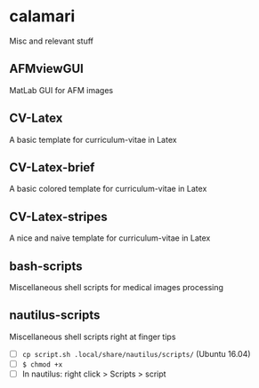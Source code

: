 ﻿# calamari
Misc and relevant stuff

## AFMviewGUI
MatLab GUI for AFM images

## CV-Latex
A basic template for curriculum-vitae in Latex

## CV-Latex-brief
A basic colored template for curriculum-vitae in Latex

## CV-Latex-stripes
A nice and naive template for curriculum-vitae in Latex

## bash-scripts
Miscellaneous shell scripts for medical images processing 

## nautilus-scripts
Miscellaneous shell scripts right at finger tips
- [ ] `cp script.sh .local/share/nautilus/scripts/` (Ubuntu 16.04)
- [ ] `$ chmod +x`
- [ ] In nautilus: right click > Scripts > script
